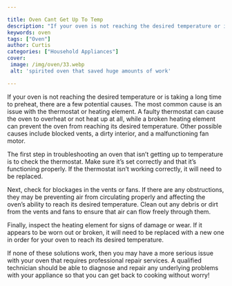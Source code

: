 ```yaml
---

title: Oven Cant Get Up To Temp
description: "If your oven is not reaching the desired temperature or is taking a long time to preheat, there are a few potential causes. The mo...lets find out"
keywords: oven
tags: ["Oven"]
author: Curtis
categories: ["Household Appliances"]
cover: 
 image: /img/oven/33.webp
 alt: 'spirited oven that saved huge amounts of work'

---
```


If your oven is not reaching the desired temperature or is taking a long time to preheat, there are a few potential causes. The most common cause is an issue with the thermostat or heating element. A faulty thermostat can cause the oven to overheat or not heat up at all, while a broken heating element can prevent the oven from reaching its desired temperature. Other possible causes include blocked vents, a dirty interior, and a malfunctioning fan motor. 

The first step in troubleshooting an oven that isn’t getting up to temperature is to check the thermostat. Make sure it’s set correctly and that it’s functioning properly. If the thermostat isn’t working correctly, it will need to be replaced. 

Next, check for blockages in the vents or fans. If there are any obstructions, they may be preventing air from circulating properly and affecting the oven’s ability to reach its desired temperature. Clean out any debris or dirt from the vents and fans to ensure that air can flow freely through them. 

Finally, inspect the heating element for signs of damage or wear. If it appears to be worn out or broken, it will need to be replaced with a new one in order for your oven to reach its desired temperature. 

If none of these solutions work, then you may have a more serious issue with your oven that requires professional repair services. A qualified technician should be able to diagnose and repair any underlying problems with your appliance so that you can get back to cooking without worry!
